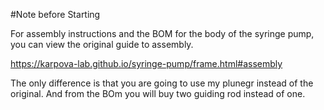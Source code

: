 #Note before Starting

For assembly instructions and the BOM for the body of the syringe pump, you can view the original guide to assembly.

https://karpova-lab.github.io/syringe-pump/frame.html#assembly

The only difference is that you are going to use my plunegr instead of the original. And from the BOm you will buy two guiding rod instead of one.

